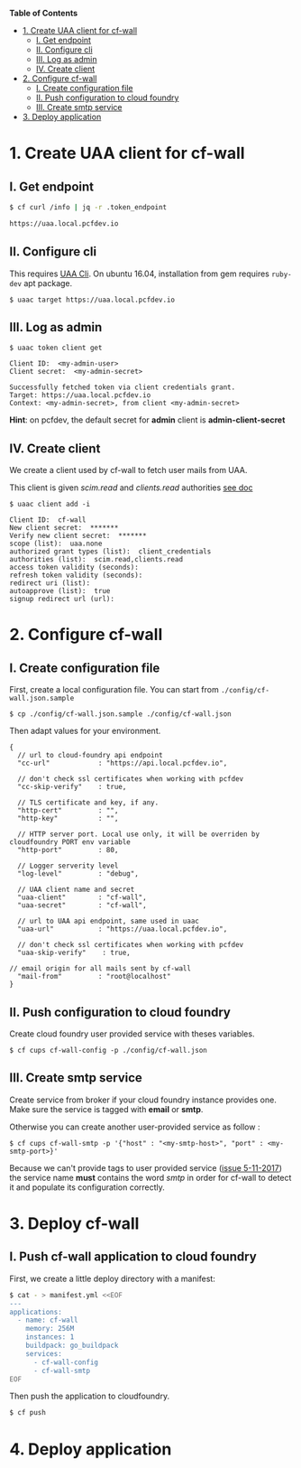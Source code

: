 <!-- markdown-toc start - Don't edit this section. Run M-x markdown-toc-refresh-toc -->
**Table of Contents**

- [1. Create UAA client for cf-wall](#1-create-uaa-client-for-cf-wall)
    - [I. Get endpoint](#i-get-endpoint)
    - [II. Configure cli](#ii-configure-cli)
    - [III. Log as admin](#iii-log-as-admin)
    - [IV. Create client](#iv-create-client)
- [2. Configure cf-wall](#2-configure-cf-wall)
    - [I. Create configuration file](#i-create-configuration-file)
    - [II. Push configuration to cloud foundry](#ii-push-configuration-to-cloud-foundry)
    - [III. Create smtp service](#iii-create-smtp-service)
- [3. Deploy application](#3-deploy-application)

<!-- markdown-toc end -->

# 1. Create UAA client for cf-wall

## I. Get endpoint

```bash
$ cf curl /info | jq -r .token_endpoint

https://uaa.local.pcfdev.io
```

## II. Configure cli

This requires [UAA Cli](https://github.com/cloudfoundry/cf-uaac). On ubuntu 16.04, installation from
gem requires ```ruby-dev``` apt package.

```
$ uaac target https://uaa.local.pcfdev.io
```

## III. Log as admin

```
$ uaac token client get

Client ID:  <my-admin-user>
Client secret:  <my-admin-secret>

Successfully fetched token via client credentials grant.
Target: https://uaa.local.pcfdev.io
Context: <my-admin-secret>, from client <my-admin-secret>
```

**Hint**: on pcfdev, the default secret for **admin** client is **admin-client-secret**


## IV. Create client

We create a client used by cf-wall to fetch user mails from UAA.

This client is given *scim.read* and *clients.read* authorities
[see doc](https://docs.cloudfoundry.org/concepts/architecture/uaa.html)

```
$ uaac client add -i

Client ID:  cf-wall
New client secret:  *******
Verify new client secret:  *******
scope (list):  uaa.none
authorized grant types (list):  client_credentials
authorities (list):  scim.read,clients.read
access token validity (seconds):
refresh token validity (seconds):
redirect uri (list):
autoapprove (list):  true
signup redirect url (url):
```


# 2. Configure cf-wall

## I. Create configuration file

First, create a local configuration file.
You can start from ```./config/cf-wall.json.sample```

```
$ cp ./config/cf-wall.json.sample ./config/cf-wall.json
```

Then adapt values for your environment.
```
{
  // url to cloud-foundry api endpoint
  "cc-url"            : "https://api.local.pcfdev.io",

  // don't check ssl certificates when working with pcfdev
  "cc-skip-verify"    : true,

  // TLS certificate and key, if any.
  "http-cert"         : "",
  "http-key"          : "",

  // HTTP server port. Local use only, it will be overriden by cloudfoundry PORT env variable
  "http-port"         : 80,

  // Logger serverity level
  "log-level"         : "debug",

  // UAA client name and secret
  "uaa-client"        : "cf-wall",
  "uaa-secret"        : "cf-wall",

  // url to UAA api endpoint, same used in uaac
  "uaa-url"           : "https://uaa.local.pcfdev.io",

  // don't check ssl certificates when working with pcfdev
  "uaa-skip-verify"    : true,

// email origin for all mails sent by cf-wall
  "mail-from"         : "root@localhost"
}
```

## II. Push configuration to cloud foundry

Create cloud foundry user provided service with theses variables.

```
$ cf cups cf-wall-config -p ./config/cf-wall.json
```

## III. Create smtp service

Create service from broker if your cloud foundry instance provides one. Make sure the service
is tagged with **email** or **smtp**.

Otherwise you can create another user-provided service as follow :
```
$ cf cups cf-wall-smtp -p '{"host" : "<my-smtp-host>", "port" : <my-smtp-port>}'
```

Because we can't provide tags to user provided service ([issue 5-11-2017](https://github.com/cloudfoundry/cli/issues/1110))
the service name **must** contains the word *smtp* in order for cf-wall to detect it and populate its configuration
correctly.

# 3. Deploy cf-wall

## I. Push cf-wall application to cloud foundry

First, we create a little deploy directory with a manifest:
```bash
$ cat - > manifest.yml <<EOF
---
applications:
  - name: cf-wall
    memory: 256M
    instances: 1
    buildpack: go_buildpack
    services:
      - cf-wall-config
      - cf-wall-smtp
EOF
```

Then push the application to cloudfoundry.
```bash
$ cf push
```

# 4. Deploy application


<!-- Local Variables: -->
<!-- ispell-local-dictionary: "american" -->
<!-- End: -->
